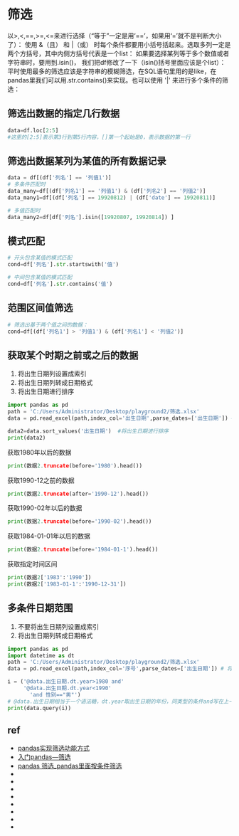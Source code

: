 # 筛选



以>,<,==,>=,<=来进行选择（“等于”一定是用‘==’，如果用‘=’就不是判断大小了）：
使用 &（且） 和 |（或） 时每个条件都要用小括号括起来。选取多列一定是两个方括号，其中内侧方括号代表是一个list：
如果要选择某列等于多个数值或者字符串时，要用到.isin()， 我们把df修改了一下（isin()括号里面应该是个list）：
平时使用最多的筛选应该是字符串的模糊筛选，在SQL语句里用的是like，在pandas里我们可以用.str.contains()来实现。也可以使用 '|' 来进行多个条件的筛选：







## 筛选出数据的指定几行数据
```py
data=df.loc[2:5] 
#这里的[2:5]表示第3行到第5行内容，[]第一个起始是0，表示数据的第一行
```



## 筛选出数据某列为某值的所有数据记录
```py
data = df[(df['列名'] == '列值1')]
# 多条件匹配时
data_many=df[(df['列名1'] == '列值1') & (df['列名2'] == '列值2')]
data_many1=df[(df['列名'] == 19920812) | (df['date'] == 19920811)]

# 多值匹配时
data_many2=df[df['列名'].isin([19920807, 19920814]) ]
```



## 模式匹配
```py
# 开头包含某值的模式匹配
cond=df['列名'].str.startswith('值')

# 中间包含某值的模式匹配
cond=df['列名'].str.contains('值')
```



## 范围区间值筛选
```py
# 筛选出基于两个值之间的数据：
cond=df[(df['列名1'] > '列值1') & (df['列名1'] < '列值2')] 
```






## 获取某个时期之前或之后的数据

1. 将出生日期列设置成索引
2. 将出生日期列转成日期格式
3. 将出生日期进行排序

```py
import pandas as pd
path = 'C:/Users/Administrator/Desktop/playground2/筛选.xlsx'
data = pd.read_excel(path,index_col='出生日期',parse_dates=['出生日期']) #将出生日期列设置成索引 将出生日期列转成日期格式

data2=data.sort_values('出生日期')  #将出生日期进行排序
print(data2)
```

获取1980年以后的数据
```py
print(数据2.truncate(before='1980').head())
```

获取1990-12之前的数据
```py
print(数据2.truncate(after='1990-12').head())
```

获取1990-02年以后的数据
```py
print(数据2.truncate(before='1990-02').head())
```

获取1984-01-01年以后的数据
```py
print(数据2.truncate(before='1984-01-1').head())
```

获取指定时间区间
```py
print(数据2['1983':'1990'])
print(数据2['1983-01-1':'1990-12-31'])
```

## 多条件日期范围

1. 不要将出生日期列设置成索引
2. 将出生日期列转成日期格式
```py
import pandas as pd
import datetime as dt
path = 'C:/Users/Administrator/Desktop/playground2/筛选.xlsx'
data = pd.read_excel(path,index_col='序号',parse_dates=['出生日期']) # 将出生日期列转成日期格式

i = ('@data.出生日期.dt.year>1980 and'      
     '@data.出生日期.dt.year<1990'                                     
       'and 性别=="男"')
# @data.出生日期相当于一个语法糖，dt.year取出生日期的年份，同类型的条件and写在上一个条件的末端，否则写在条件前端
print(data.query(i))
```




## ref
* [pandas实现筛选功能方式](https://blog.csdn.net/weixin_42322206/article/details/123607271)
* [入门pandas—筛选](https://blog.csdn.net/weixin_51758140/article/details/113406785?utm_medium=distribute.pc_relevant.none-task-blog-2~default~baidujs_baidulandingword~default-0-113406785-blog-123607271.pc_relevant_multi_platform_whitelistv3&spm=1001.2101.3001.4242.1&utm_relevant_index=3)
* [pandas 筛选_pandas里面按条件筛选](https://blog.csdn.net/weixin_39827589/article/details/110925768?utm_medium=distribute.pc_relevant.none-task-blog-2~default~baidujs_baidulandingword~default-1-110925768-blog-123607271.pc_relevant_multi_platform_whitelistv3&spm=1001.2101.3001.4242.2&utm_relevant_index=4)
* []()
* []()
* []()
* []()
* []()
* []()
* []()
* []()

